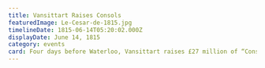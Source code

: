 ```yaml
---
title: Vansittart Raises Consols
featuredImage: Le-Cesar-de-1815.jpg
timelineDate: 1815-06-14T05:20:02.000Z
displayDate: June 14, 1815
category: events
card: Four days before Waterloo, Vansittart raises £27 million of “Consols” at cost of 5.62%. Napoleon is dead meat.
---
```

